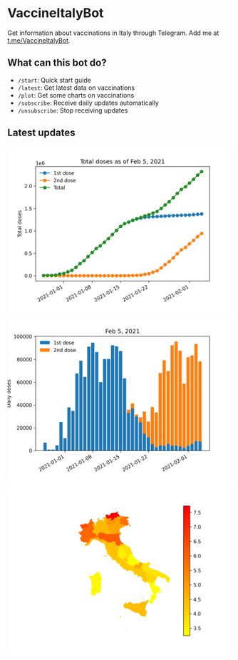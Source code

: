 # VaccineItalyBot

Get information about vaccinations in Italy through Telegram. Add me at [t.me/VaccineItalyBot](https://t.me/VaccineItalyBot).

## What can this bot do?

* `/start`: Quick start guide
* `/latest`: Get latest data on vaccinations
* `/plot`: Get some charts on vaccinations
* `/subscribe`: Receive daily updates automatically
* `/unsubscribe`: Stop receiving updates 

## Latest updates

![Total doses administered.](charts/2021-02-05-total.png)
![Daily doses.](charts/2021-02-05-daily.png)
![Doses per 100 people per region](charts/2021-02-05-map.png)



